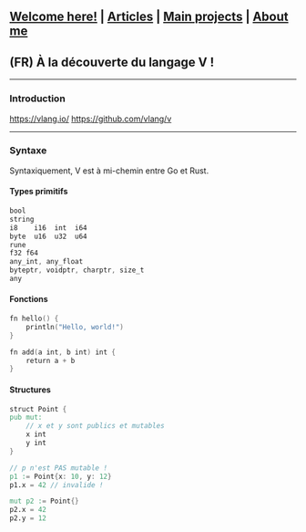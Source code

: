 ## [Welcome here!](https://vpenando.github.io) | [Articles](https://vpenando.github.io/articles.html) | [Main projects](https://vpenando.github.io/projects.html) | [About me](https://vpenando.github.io/about.html)

## (FR) À la découverte du langage V !

---

### Introduction
https://vlang.io/
https://github.com/vlang/v

---


### Syntaxe
Syntaxiquement, V est à mi-chemin entre Go et Rust. 

#### Types primitifs

```v
bool
string
i8    i16  int  i64
byte  u16  u32  u64
rune
f32 f64
any_int, any_float
byteptr, voidptr, charptr, size_t
any
```

#### Fonctions
```v
fn hello() {
    println("Hello, world!")
}

fn add(a int, b int) int {
    return a + b
}
```

#### Structures
```v
struct Point {
pub mut:
    // x et y sont publics et mutables
    x int
    y int
}

// p n'est PAS mutable !
p1 := Point{x: 10, y: 12}
p1.x = 42 // invalide !

mut p2 := Point{}
p2.x = 42
p2.y = 12
```
